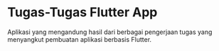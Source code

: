 
# Tugas-Tugas Flutter App

Aplikasi yang mengandung hasil dari berbagai pengerjaan tugas yang menyangkut pembuatan aplikasi berbasis Flutter.
